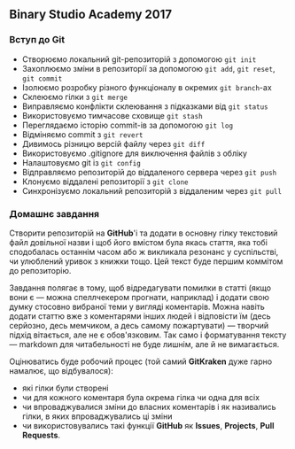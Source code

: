 ## Binary Studio Academy 2017

### Вступ до Git
 
* Створюємо локальний git-репозиторій з допомогою `git init`
* Захоплюємо зміни в репозиторії за допомогою `git add`, `git reset`, `git commit`
* Ізолюємо розробку різного функціоналу в окремих `git branch`-ах
* Склеюємо гілки з `git merge`
* Виправляємо конфлікти склеювання з підказками від `git status`
* Використовуємо тимчасове сховище `git stash`
* Переглядаємо історію commit-ів за допомогою `git log`
* Відміняємо commit з `git revert`
* Дивимось різницю версій файлу через `git diff`
* Використовуємо .gitignore для виключення файлів з обліку
* Налаштовуємо git із `git config`
* Відправляємо репозиторій до віддаленого сервера через `git push`
* Клонуємо віддалені репозиторії з `git clone`
* Синхронізуємо локальний репозиторій з віддаленим через `git pull`

### Домашнє завдання

Створити репозиторій на **GitHub**'і та додати в основну гілку текстовий файл довільної назви і щоб його вмістом була якась стаття, яка тобі сподобалась останнім часом або ж викликала резонанс у суспільстві, чи улюблений уривок з книжки тощо. Цей текст буде першим коммітом до репозиторію.

Завдання полягає в тому, щоб відредагувати помилки в статті (якщо вони є — можна спеллчекером прогнати, наприклад) і додати свою думку стосовно вибраної теми у вигляді коментарів. Можна навіть додати статтю вже з коментарями інших людей і відповісти їм (десь серйозно, десь мемчиком, а десь самому пожартувати) — творчий підхід вітається, але не є обов'язковим. Так само і форматування тексту — markdown для читабельності не буде лишнім, але й не вимагається.

Оцінюватись буде робочий процес (той самий **GitKraken** дуже гарно намалює, що відбувалося):

* які гілки були створені
* чи для кожного коментаря була окрема гілка чи одна для всіх
* чи впроваджувалися зміни до власних коментарів і як називались гілки, в яких впроваджувались ці зміни
* чи використовувались такі функції **GitHub** як **Issues**, **Projects**, **Pull Requests**.
